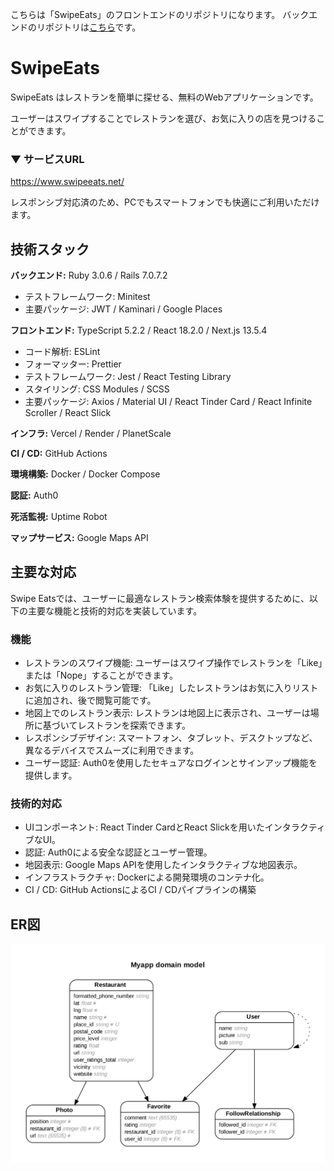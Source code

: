こちらは「SwipeEats」のフロントエンドのリポジトリになります。
バックエンドのリポジトリは[こちら](https://github.com/GorillaSwe/swipe-eats-backend)です。

# SwipeEats

SwipeEats はレストランを簡単に探せる、無料のWebアプリケーションです。

ユーザーはスワイプすることでレストランを選び、お気に入りの店を見つけることができます。

### ▼ サービスURL

https://www.swipeeats.net/

レスポンシブ対応済のため、PCでもスマートフォンでも快適にご利用いただけます。

## 技術スタック

**バックエンド:** Ruby 3.0.6 / Rails 7.0.7.2

- テストフレームワーク: Minitest
- 主要パッケージ: JWT / Kaminari / Google Places

**フロントエンド:** TypeScript 5.2.2 / React 18.2.0 / Next.js 13.5.4

- コード解析: ESLint
- フォーマッター: Prettier
- テストフレームワーク: Jest / React Testing Library
- スタイリング: CSS Modules / SCSS
- 主要パッケージ: Axios / Material UI / React Tinder Card / React Infinite Scroller
  / React Slick

**インフラ:** Vercel / Render / PlanetScale

**CI / CD:** GitHub Actions

**環境構築:** Docker / Docker Compose

**認証:** Auth0

**死活監視:** Uptime Robot

**マップサービス:** Google Maps API

## 主要な対応

Swipe Eatsでは、ユーザーに最適なレストラン検索体験を提供するために、以下の主要な機能と技術的対応を実装しています。

### 機能

- レストランのスワイプ機能: ユーザーはスワイプ操作でレストランを「Like」または「Nope」することができます。
- お気に入りのレストラン管理: 「Like」したレストランはお気に入りリストに追加され、後で閲覧可能です。
- 地図上でのレストラン表示: レストランは地図上に表示され、ユーザーは場所に基づいてレストランを探索できます。
- レスポンシブデザイン: スマートフォン、タブレット、デスクトップなど、異なるデバイスでスムーズに利用できます。
- ユーザー認証: Auth0を使用したセキュアなログインとサインアップ機能を提供します。

### 技術的対応

- UIコンポーネント: React Tinder CardとReact Slickを用いたインタラクティブなUI。
- 認証: Auth0による安全な認証とユーザー管理。
- 地図表示: Google Maps APIを使用したインタラクティブな地図表示。
- インフラストラクチャ: Dockerによる開発環境のコンテナ化。
- CI / CD: GitHub ActionsによるCI / CDパイプラインの構築

## ER図

![er-diagram](https://raw.githubusercontent.com/GorillaSwe/swipe-eats-frontend/main/public/images/erd.png)
